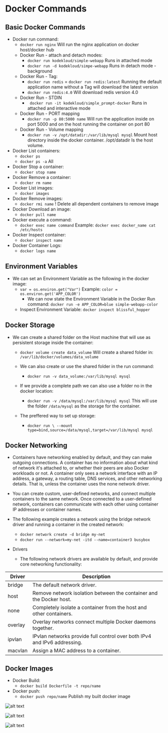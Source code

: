 # Docker Commands

## Basic Docker Commands

* Docker run command:
    * `docker run nginx` Will run the nginx application on docker host/docker hub
    * Docker Run - attach and detach modes:
        * `docker run kodekloud/simple-webapp` Runs in attached mode
        * `docker run -d kodekloud/simpe-webapp` Runs in detach mode - background
    * Docker Run - Tag:
        * `docker run redis` = `docker run redis:latest` Running the default application name without a Tag will download the latest version
        * `docker run redis:4.0` Will download redis version 4.0
    * Docker Run - STDIN
        * ` docker run -it kodekloud/simple_prompt-docker` Runs in attached and interactive mode
    * Docker Run - PORT mapping
        * `docker run -p 80:5000 name` Will run the application inside on port 5000 and on the host running the container on port 80
    * Docker Run - Volume mapping
        * `docker run -v /opt/datadir:/var/lib/mysql mysql` Mount host directory inside the docker container. /opt/datadir Is the host volume.
* Docker List containers:
    * `docker ps` 
    * `docker ps -a` All
* Docker Stop a container:
    * `docker stop name`
* Docker Remove a container:
    * `docker rm name`
* Docker List images:
    * `docker images`
* Docker Remove images:
    * `docker rmi name` ! Delete all dependent containers to remove image
* Docker Download an image:
    * `docker pull name`
* Docker execute a command:
    * `docker exec name command` Example: `docker exec docker_name cat /etc/hosts`
* Docker Inspect container:
    * `docker inspect name`
* Docker Container Logs:
    * `docker logs name`

## Environment Variables

* We can set an Environment Variable as the following in the docker image:
    * `var = os.environ.get("Var")` Example: `color = os.environ.get('APP_COLOR')`
        * We can now state the Environment Variable in the Docker Run command: `docker run -e APP_COLOR=blue simple-webapp-color`
    * Inspect Environment Variable: `docker inspect blissful_hopper`

## Docker Storage
    
* We can create a shared folder on the Host machine that will use as persistent storage inside the container:
    * `docker volume create data_volume` Will create a shared folder in: `/var/lib/docker/volumes/data_volume`
    * We can also create or use the shared folder in the run command: 
        * `docker run -v data_volume:/var/lib/mysql mysql`
    * If we provide a complete path we can also use a folder no in the docker location:
        * `docker run -v /data/mysql:/var/lib/mysql mysql` This will use the folder `/data/mysql` as the storage for the container.
    
    * The preffered way to set up storage:
        * `docker run \ --mount type=bind,source=/data/mysql,target=/var/lib/mysql mysql`

## Docker Networking

* Containers have networking enabled by default, and they can make outgoing connections. A container has no information about what kind of network it's attached to, or whether their peers are also Docker workloads or not. A container only sees a network interface with an IP address, a gateway, a routing table, DNS services, and other networking details. That is, unless the container uses the none network driver.

* You can create custom, user-defined networks, and connect multiple containers to the same network. Once connected to a user-defined network, containers can communicate with each other using container IP addresses or container names.

* The following example creates a network using the bridge network driver and running a container in the created network:
    * `docker network create -d bridge my-net`
    * `docker run --network=my-net -itd --name=container3 busybox`

* Drivers
    * The following network drivers are available by default, and provide core networking functionality:

| Driver    | Description                                                              |
| --------  | --------                                                                 |
| bridge	| The default network driver.                                              |
| host	    | Remove network isolation between the container and the Docker host.      |
| none  	| Completely isolate a container from the host and other containers.       |
| overlay   | Overlay networks connect multiple Docker daemons together.               |
| ipvlan	| IPvlan networks provide full control over both IPv4 and IPv6 addressing. |
| macvlan	| Assign a MAC address to a container.                                     |


## Docker Images

* Docker Build:
    * `docker build Dockerfile -t repo/name`
* Docker push:
    * `docker push repo/name` Publish my built docker image

![alt text](https://github.com/DorBitton/certified-kubernetes-administrator/blob/main/Docker%20for%20Beginners/Images/How%20to%20create%20my%20own%20image.PNG)

![alt text](https://github.com/DorBitton/certified-kubernetes-administrator/blob/main/Docker%20for%20Beginners/Images/DockerFile.PNG)

![alt text](https://github.com/DorBitton/certified-kubernetes-administrator/blob/main/Docker%20for%20Beginners/Images/LayeredArchitecture.PNG)
